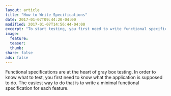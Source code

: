 ```yaml
---
layout: article
title: "How to Write Specifications"
date: 2017-01-07T09:44:20-04:00
modified: 2017-01-07T14:56:44-04:00
excerpt: "To start testing, you first need to write functional specifications"
image:
  feature:
  teaser:
  thumb:
share: false
ads: false
---
```


Functional specifications are at the heart of gray box testing. In
order to know what to test, you first need to know what the
application is supposed to do. The easiest way to do that is to write
a minimal functional specification for each feature.


